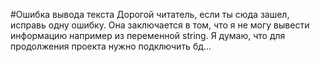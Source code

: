 #Ошибка вывода текста
Дорогой читатель, если ты сюда зашел, исправь одну ошибку. Она заключается в том, что я не могу вывести информацию например из переменной string. 
Я думаю, что для продолжения проекта нужно подключить бд...
